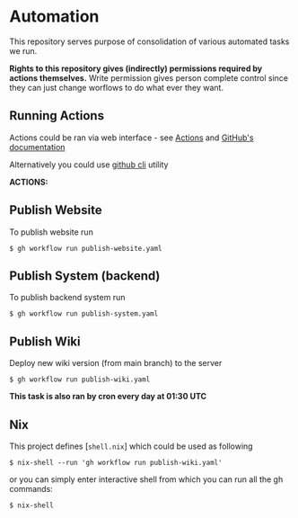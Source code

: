 # Automation

This repository serves purpose of consolidation of various automated tasks we run.

__Rights to this repository gives (indirectly) permissions required by actions themselves.__
Write permission gives person complete control since they can just change worflows to do what ever they want.

## Running Actions

Actions could be ran via web interface - see [Actions](https://github.com/ictunion/automation/actions)
and [GitHub's documentation](https://docs.github.com/en/actions/managing-workflow-runs/manually-running-a-workflow)

Alternatively you could use [github cli](https://cli.github.com/) utility

__ACTIONS:__

## Publish Website

To publish website run

```
$ gh workflow run publish-website.yaml
```

## Publish System (backend)

To publish backend system run

```
$ gh workflow run publish-system.yaml
```

## Publish Wiki

Deploy new wiki version (from main branch) to the server

```
$ gh workflow run publish-wiki.yaml
```

**This task is also ran by cron every day at 01:30 UTC**

## Nix

This project defines [`shell.nix`] which could be used as following

```
$ nix-shell --run 'gh workflow run publish-wiki.yaml'
```

or you can simply enter interactive shell from which you can run all the gh commands:

```
$ nix-shell
```
